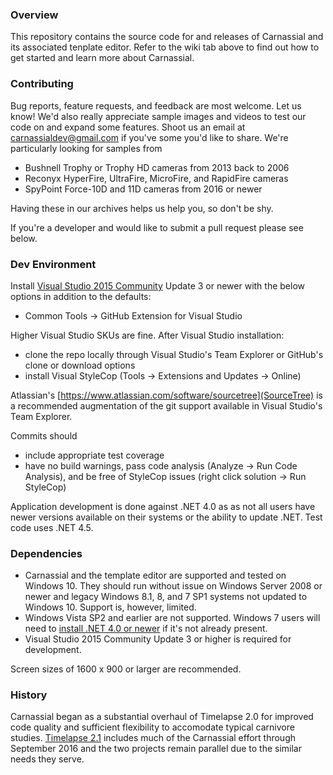### Overview
This repository contains the source code for and releases of Carnassial and its associated tenplate editor.  Refer to the wiki tab above to find out how to get started and learn more about Carnassial.

### Contributing
Bug reports, feature requests, and feedback are most welcome.  Let us know!  We'd also really appreciate sample images and videos to test our code on and expand some features.  Shoot us an email at carnassialdev@gmail.com if you've some you'd like to share.  We're particularly looking for samples from

* Bushnell Trophy or Trophy HD cameras from 2013 back to 2006
* Reconyx HyperFire, UltraFire, MicroFire, and RapidFire cameras
* SpyPoint Force-10D and 11D cameras from 2016 or newer

Having these in our archives helps us help you, so don't be shy.

If you're a developer and would like to submit a pull request please see below.

### Dev Environment
Install [Visual Studio 2015 Community](https://www.visualstudio.com/en-us/products/visual-studio-community-vs.aspx) Update 3 or newer with the below options in addition to the defaults:

* Common Tools -> GitHub Extension for Visual Studio

Higher Visual Studio SKUs are fine.  After Visual Studio installation:

* clone the repo locally through Visual Studio's Team Explorer or GitHub's clone or download options
* install Visual StyleCop (Tools -> Extensions and Updates -> Online)

Atlassian's [https://www.atlassian.com/software/sourcetree](SourceTree) is a recommended augmentation of the git support available in Visual Studio's Team Explorer.

Commits should

* include appropriate test coverage
* have no build warnings, pass code analysis (Analyze -> Run Code Analysis), and be free of StyleCop issues (right click solution -> Run StyleCop)

Application development is done against .NET 4.0 as as not all users have newer versions available on their systems or the ability to update .NET.  Test code uses .NET 4.5.

### Dependencies
* Carnassial and the template editor are supported and tested on Windows 10.  They should run without issue on Windows Server 2008 or newer and legacy Windows 8.1, 8, and 7 SP1 systems not updated to Windows 10.  Support is, however, limited.
* Windows Vista SP2 and earlier are not supported.  Windows 7 users will need to [install .NET 4.0 or newer](https://msdn.microsoft.com/en-us/library/bb822049.aspx) if it's not already present.
* Visual Studio 2015 Community Update 3 or higher is required for development.

Screen sizes of 1600 x 900 or larger are recommended.

### History
Carnassial began as a substantial overhaul of Timelapse 2.0 for improved code quality and sufficient flexibility to accomodate typical carnivore studies.  [Timelapse 2.1](http://saul.cpsc.ucalgary.ca/timelapse/pmwiki.php?n=Main.HomePage) includes much of the Carnassial effort through September 2016 and the two projects remain parallel due to the similar needs they serve.